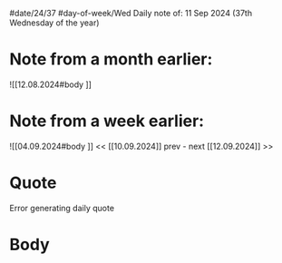 
#date/24/37
#day-of-week/Wed
Daily note of: 11 Sep 2024 (37th Wednesday of the year)

# Note from a month earlier:
![[12.08.2024#body ]]

# Note from a week earlier:
![[04.09.2024#body ]]
 << [[10.09.2024]] prev - next [[12.09.2024]] >>
# Quote

Error generating daily quote
# Body

